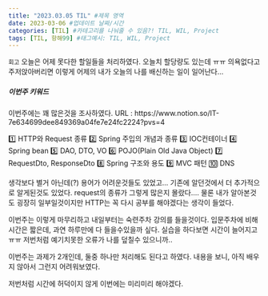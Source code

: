 ```yaml
---
title: "2023.03.05 TIL" #제목 영역
date: 2023-03-06 #업데이트 날짜/시간
categories: [TIL] #카테고리를 나눠줄 수 있음?! TIL, WIL, Project
tags: [TIL, 항해99] #태그예시: TIL, WIL, Project
---
```


`회고`
오늘은 어제 못다한 할일들을 처리하였다.
오늘치 할당량도 있는데 ㅠㅠ 의욕없다고 주저앉아버리면 이렇게 어제의 내가 오늘의 나를 배신하는 일이 일어난다...

<h5><strong>이번주 키워드</strong></h5>
이번주에는 꽤 많은것을 조사하였다.
URL : https://www.notion.so/IT-7e634699dee849369a04fe7e24fc2224?pvs=4

1️⃣ HTTP와 Request 종류
2️⃣ Spring 주입의 개념과 종류
3️⃣ IOC컨테이너
4️⃣ Spring bean
5️⃣ DAO, DTO, VO
6️⃣ POJO(Plain Old Java Object)
7️⃣ RequestDto, ResponseDto
8️⃣ Spring 구조와 용도
9️⃣ MVC 패턴
🔟 DNS

생각보다 별거 아닌데(?) 용어가 어려운것들도 있었고... 기존에 알던것에서 더 추가적으로 알게된것도 있었다.
request의 종류가 그렇게 많은지 몰랐다.... 물론 내가 알아본것도 굉장히 일부일것이지만
HTTP는 꼭 다시 공부를 해야겠다는 생각이 들었다.

이번주는 이렇게 마무리하고 내일부터는 숙련주차 강의를 들을것이다.
입문주차에 비해 시간은 짧은데, 과연 하루만에 다 들을수있을까 싶다.
실습을 하다보면 시간이 늘어지고 ㅠㅠ 저번처럼 예기치못한 오류가 나를 덮칠수 있으니까..

이번주는 과제가 2개인데, 둘중 하나만 처리해도 된다고 하였다.
내용을 보니, 아직 배우지 않아서 그런지 어려워보였다.

저번처럼 시간에 허덕이지 않게 이번에는 미리미리 해야겠다.
